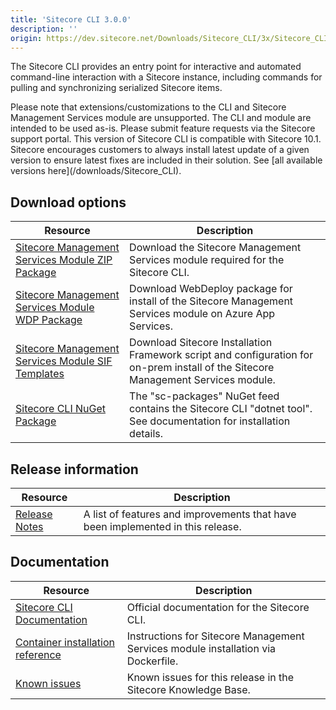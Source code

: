 ```yaml
---
title: 'Sitecore CLI 3.0.0'
description: ''
origin: https://dev.sitecore.net/Downloads/Sitecore_CLI/3x/Sitecore_CLI_300
---
```


The Sitecore CLI provides an entry point for interactive and automated command-line interaction with a Sitecore instance, including commands for pulling and synchronizing serialized Sitecore items.

  <Alert variant='warning' mb={4}>
    <AlertIcon />
    Please note that extensions/customizations to the CLI and Sitecore Management Services module are unsupported. The CLI and module are intended to be used as-is. Please submit feature requests via the Sitecore support portal.
  </Alert>
  
  <Alert variant='warning' mb={4}>
    <AlertIcon />
    This version of Sitecore CLI is compatible with Sitecore 10.1.
  </Alert>
  
  <Alert variant='warning' mb={4}>
    <AlertIcon />
    Sitecore encourages customers to always install latest update of a given version to ensure latest fixes are included in their solution. See [all available versions here](/downloads/Sitecore_CLI).
  </Alert>


## Download options

| Resource                                                                                                                                                                                             | Description                                                                                                                       |
| ---------------------------------------------------------------------------------------------------------------------------------------------------------------------------------------------------- | --------------------------------------------------------------------------------------------------------------------------------- |
| [Sitecore Management Services Module ZIP Package](https://scdp.blob.core.windows.net/downloads/Sitecore%20CLI/3x/Sitecore%20CLI%20300/Secure/Sitecore%20ManagementServices%203.0.0-r00263.1.zip)     | Download the Sitecore Management Services module required for the Sitecore CLI.                                                   |
| [Sitecore Management Services Module WDP Package](https://scdp.blob.core.windows.net/downloads/Sitecore%20CLI/3x/Sitecore%20CLI%20300/Secure/Sitecore.ManagementServices%203.0.0-r00263.1.scwdp.zip) | Download WebDeploy package for install of the Sitecore Management Services module on Azure App Services.                          |
| [Sitecore Management Services Module SIF Templates](https://scdp.blob.core.windows.net/downloads/Sitecore%20CLI/3x/Sitecore%20CLI%20300/Secure/Sitecore.ManagementServices.SIF.Templates.zip)        | Download Sitecore Installation Framework script and configuration for on-prem install of the Sitecore Management Services module. |
| [Sitecore CLI NuGet Package](https://sitecore.myget.org/feed/sc-packages/package/nuget/Sitecore.Cli)                                                                                                 | The "sc-packages" NuGet feed contains the Sitecore CLI "dotnet tool". See documentation for installation details.                 |

## Release information

| Resource                                                                   | Description                                                                     |
| -------------------------------------------------------------------------- | ------------------------------------------------------------------------------- |
| [Release Notes](/downloads/Sitecore_CLI/3x/Sitecore_CLI_300/Release_Notes) | A list of features and improvements that have been implemented in this release. |

## Documentation

| Resource                                                                                                                                                   | Description                                                                       |
| ---------------------------------------------------------------------------------------------------------------------------------------------------------- | --------------------------------------------------------------------------------- |
| [Sitecore CLI Documentation](https://doc.sitecore.com/developers/101/developer-tools/en/sitecore-command-line-interface.html)                              | Official documentation for the Sitecore CLI.                                      |
| [Container installation reference](https://doc.sitecore.com/developers/101/developer-tools/en/sitecore-module-reference.html#sitecore-management-services) | Instructions for Sitecore Management Services module installation via Dockerfile. |
| [Known issues](https://kb.sitecore.net/articles/545609)                                                                                                    | Known issues for this release in the Sitecore Knowledge Base.                     |
